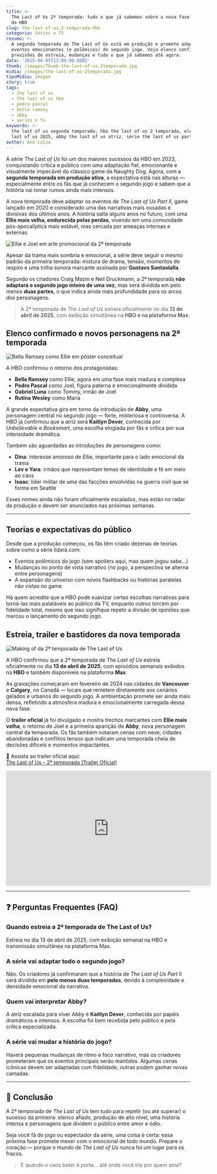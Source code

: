 ```yaml
---
title: >-
  The Last of Us 2ª temporada: tudo o que já sabemos sobre a nova fase da série
  da HBO
slug: the-last-of-us-2-temporada-hbo
categoria: Séries e TV
resumo: >-
  A segunda temporada de The Last of Us está em produção e promete adaptar os
  eventos emocionantes (e polêmicos) do segundo jogo. Veja elenco confirmado,
  previsões de estreia, mudanças e tudo o que já sabemos até agora.
data: '2025-04-05T12:00:00.000Z'
thumb: /images/Thumb-the-last-of-us-2temporada.jpg
midia: /images/the-last-of-us-2temporada.jpg
tipoMidia: imagem
story: true
tags:
  - the last of us
  - the last of us hbo
  - pedro pascal
  - bella ramsey
  - abby
  - séries e tv
keywords: >-
  the last of us segunda temporada, hbo the last of us 2 temporada, elenco the
  last of us 2025, abby the last of us atriz, série the last of us parte 2
author: Ana Luiza
---
```


A série *The Last of Us* foi um dos maiores sucessos da HBO em 2023, conquistando crítica e público com uma adaptação fiel, emocionante e visualmente impecável do clássico game da Naughty Dog. Agora, com a **segunda temporada em produção ativa**, a expectativa está nas alturas — especialmente entre os fãs que já conhecem o segundo jogo e sabem que a história vai tomar rumos ainda mais intensos.

A nova temporada deve adaptar os eventos de *The Last of Us Part II*, game lançado em 2020 e considerado uma das narrativas mais ousadas e divisivas dos últimos anos. A história salta alguns anos no futuro, com uma **Ellie mais velha, endurecida pelas perdas**, vivendo em uma comunidade pós-apocalíptica mais estável, mas cercada por ameaças internas e externas.

![Ellie e Joel em arte promocional da 2ª temporada](/images/ellie-joel-temporada2.png "Ellie e Joel na 2ª temporada de The Last of Us")

Apesar da trama mais sombria e emocional, a série deve seguir o mesmo padrão da primeira temporada: mistura de drama, tensão, momentos de respiro e uma trilha sonora marcante assinada por **Gustavo Santaolalla**.

Segundo os criadores Craig Mazin e Neil Druckmann, a 2ª temporada **não adaptará o segundo jogo inteiro de uma vez**, mas será dividida em pelo menos **duas partes**, o que indica ainda mais profundidade para os arcos dos personagens.

> A 2ª temporada de *The Last of Us* estreia oficialmente no dia **13 de abril de 2025**, com exibição simultânea na **HBO e na plataforma Max**.

## Elenco confirmado e novos personagens na 2ª temporada

![Bella Ramsey como Ellie em pôster conceitual](/images/ellie-thelastofus-parte2.webp "Bella Ramsey volta como Ellie em versão mais madura na 2ª temporada")

A HBO confirmou o retorno dos protagonistas:

- **Bella Ramsey** como Ellie, agora em uma fase mais madura e complexa
- **Pedro Pascal** como Joel, figura paterna e emocionalmente dividida
- **Gabriel Luna** como Tommy, irmão de Joel
- **Rutina Wesley** como Maria

A grande expectativa gira em torno da introdução de **Abby**, uma personagem central no segundo jogo — forte, misteriosa e controversa. A HBO já confirmou que a atriz será **Kaitlyn Dever**, conhecida por *Unbelievable* e *Booksmart*, uma escolha elogiada por fãs e crítica por sua intensidade dramática.

Também são aguardadas as introduções de personagens como:

- **Dina**: interesse amoroso de Ellie, importante para o lado emocional da trama  
- **Lev e Yara**: irmãos que representam temas de identidade e fé em meio ao caos  
- **Isaac**: líder militar de uma das facções envolvidas na guerra civil que se forma em Seattle  

Esses nomes ainda não foram oficialmente escalados, mas estão no radar da produção e devem ser anunciados nas próximas semanas.

---

## Teorias e expectativas do público

Desde que a produção começou, os fãs têm criado dezenas de teorias sobre como a série lidará com:

- Eventos polêmicos do jogo (sem spoilers aqui, mas quem jogou sabe…)
- Mudanças no ponto de vista narrativo (no jogo, a perspectiva se alterna entre personagens)
- A expansão do universo com novos flashbacks ou histórias paralelas não vistas no game

Há quem acredite que a HBO pode suavizar certas escolhas narrativas para torná-las mais palatáveis ao público da TV, enquanto outros torcem por fidelidade total, mesmo que isso signifique repetir a divisão de opiniões que marcou o lançamento do segundo jogo.

## Estreia, trailer e bastidores da nova temporada

![Making of da 2ª temporada de The Last of Us](/images/thelastofus-bastidores.jpg "Bastidores das gravações da 2ª temporada de The Last of Us no Canadá")

A HBO confirmou que a 2ª temporada de *The Last of Us* estreia oficialmente no dia **13 de abril de 2025**, com episódios semanais exibidos na **HBO** e também disponíveis na plataforma **Max**.

As gravações começaram em fevereiro de 2024 nas cidades de **Vancouver** e **Calgary**, no Canadá — locais que remetem diretamente aos cenários gelados e urbanos do segundo jogo. A ambientação promete ser ainda mais densa, refletindo a atmosfera madura e emocionalmente carregada dessa nova fase.

O **trailer oficial** já foi divulgado e mostra trechos marcantes com **Ellie mais velha**, o retorno de Joel e a primeira aparição de **Abby**, nova personagem central da temporada. Os fãs também notaram cenas com neve, cidades abandonadas e conflitos tensos que indicam uma temporada cheia de decisões difíceis e momentos impactantes.

🎥 Assista ao trailer oficial aqui:  
[The Last of Us – 2ª temporada (Trailer Oficial)](https://www.youtube.com/watch?v=0vB2lHQim3Q)

<iframe width="560" height="315" src="https://www.youtube.com/embed/0vB2lHQim3Q?si=p5TQwilY9U6rrqNX" title="YouTube video player" frameborder="0" allow="accelerometer; autoplay; clipboard-write; encrypted-media; gyroscope; picture-in-picture; web-share" referrerpolicy="strict-origin-when-cross-origin" allowfullscreen></iframe>

---

## ❓ Perguntas Frequentes (FAQ)

### Quando estreia a 2ª temporada de The Last of Us?

Estreia no dia 13 de abril de 2025, com exibição semanal na HBO e transmissão simultânea na plataforma Max.

### A série vai adaptar todo o segundo jogo?

Não. Os criadores já confirmaram que a história de *The Last of Us Part II* será dividida em **pelo menos duas temporadas**, devido à complexidade e densidade emocional da narrativa.

### Quem vai interpretar Abby?

A atriz escalada para viver Abby é **Kaitlyn Dever**, conhecida por papéis dramáticos e intensos. A escolha foi bem recebida pelo público e pela crítica especializada.

### A série vai mudar a história do jogo?

Haverá pequenas mudanças de ritmo e foco narrativo, mas os criadores prometeram que os eventos principais serão mantidos. Algumas cenas icônicas devem ser adaptadas com fidelidade, outras podem ganhar novas camadas.

---

## 🧠 Conclusão

A 2ª temporada de *The Last of Us* tem tudo para repetir (ou até superar) o sucesso da primeira: elenco afiado, produção de alto nível, uma história intensa e personagens que dividem o público entre amor e ódio.

Seja você fã do jogo ou espectador da série, uma coisa é certa: essa próxima fase promete mexer com o emocional de todo mundo. Prepare o coração — porque o mundo de *The Last of Us* nunca foi um lugar para os fracos.

> E quando o caos bater à porta… até onde você iria por quem ama?

